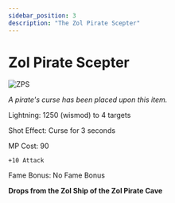 ```yaml
---
sidebar_position: 3
description: "The Zol Pirate Scepter"
---
```


# Zol Pirate Scepter

![ZPS](https://vwiki.valorserver.com/api/item/picture/zol%20pirate%20scepter)

<i>A pirate's curse has been placed upon this item.</i>

Lightning: 1250 (wismod) to 4 targets

Shot Effect: Curse for 3 seconds

MP Cost: 90

    +10 Attack

Fame Bonus:  No Fame Bonus

**Drops from the Zol Ship of the Zol Pirate Cave**
